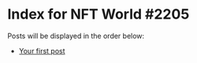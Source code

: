 # Index for NFT World #2205
Posts will be displayed in the order below:

- [Your first post](./001-first.md)


